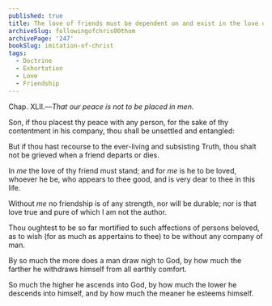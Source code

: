 ```yaml
---
published: true
title: The love of friends must be dependent on and exist in the love of God only
archiveSlug: followingofchris00thom
archivePage: '247'
bookSlug: imitation-of-christ
tags:
  - Doctrine
  - Exhortation
  - Love
  - Friendship
---
```


Chap. XLII.—_That our peace is not to be placed in men._

Son, if thou placest thy peace with any person, for the sake of thy contentment in his company, thou shall be unsettled and entangled:

But if thou hast recourse to the ever-living and subsisting Truth, thou shalt not be grieved when a friend departs
or dies.

In _me_ the love of thy friend must
stand; and for _me_ is he to be loved, whoever he be, who appears to thee good, and is very dear to thee in this
life.

Without _me_ no friendship is of any strength, nor will be durable; nor is that love true and pure of which I am not the author.

Thou oughtest to be so far mortified to such affections of persons beloved, as to wish (for as much as appertains to thee) to be without any company of man.

By so much the more does a man
draw nigh to God, by how much the farther he withdraws himself from all earthly comfort.

So much the higher he ascends into God, by how much the lower he descends into himself, and by how much the meaner he esteems himself.